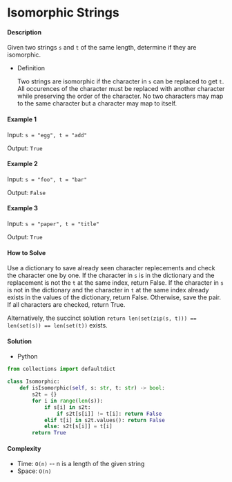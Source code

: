 # Isomorphic Strings

#### Description

Given two strings `s` and `t` of the same length, determine if they are isomorphic.

- Definition

    Two strings are isomorphic if the character in `s` can be replaced to get `t`. All occurences of the character must be replaced with another character while preserving the order of the character. No two characters may map to the same character but a character may map to itself.

#### Example 1
Input: `s = "egg", t = "add"`

Output: `True`

#### Example 2
Input: `s = "foo", t = "bar"`

Output: `False`

#### Example 3
Input: `s = "paper", t = "title"`

Output: `True`

#### How to Solve

Use a dictionary to save already seen character replecements and check the character one by one.
If the character in `s` is in the dictionary and the replacement is not the `t` at the same index, return False. If the character in `s` is not in the dictionary and the character in `t` at the same index already exists in the values of the dictionary, return False. Otherwise, save the pair. If all characters are checked, return True.

Alternatively, the succinct solution `return len(set(zip(s, t))) == len(set(s)) == len(set(t))` exists.

#### Solution
- Python

```python
from collections import defaultdict

class Isomorphic:
    def isIsomorphic(self, s: str, t: str) -> bool:
        s2t = {}
        for i in range(len(s)):
            if s[i] in s2t:
                if s2t[s[i]] != t[i]: return False
            elif t[i] in s2t.values(): return False
            else: s2t[s[i]] = t[i]
        return True
```

#### Complexity
- Time: `O(n)` -- n is a length of the given string
- Space: `O(n)`
